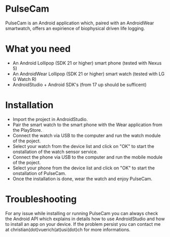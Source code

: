 # PulseCam
PulseCam is an Android application which, paired with an AndroidWear smartwatch, offers an expirience of biophysical driven life logging.
# What you need
  - An Android Lollipop (SDK 21 or higher) smart phone (tested with Nexus 5)
  - An AndroidWear Lollipop (SDK 21 or higher) smart watch (tested with LG G Watch R)
  - AndroidStudio + Android SDK's (from 17 up should be sufficent)

# Installation
  - Import the project in AndroidStudio.
  - Pair the smart watch to the smart phone with the Wear application from the PlayStore.
  - Connect the watch via USB to the computer and run the watch module of the poject.
  - Select your watch from the device list and click on "OK" to start the onstallation of the watch sensor service.
  - Connect the phone via USB to the computer and run the mobile module of the poject.
  - Select your phone from the device list and click on "OK" to start the onstallation of PulseCam.
  - Once the installation is done, wear the watch and enjoy PulseCam.

# Troubleshooting
For any issue while installing or running PulseCam you can always check the Android API which explains in details how to use AndroidStudio and how to install an app on your device. If the problem persist you can contact me at christian(dot)vuerich(at)usi(dot)ch for more informations.
